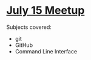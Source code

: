 [July 15 Meetup](http://www.meetup.com/PyLadies-Boston/events/122574492/)
================

Subjects covered:
* git
* GitHub
* Command Line Interface
